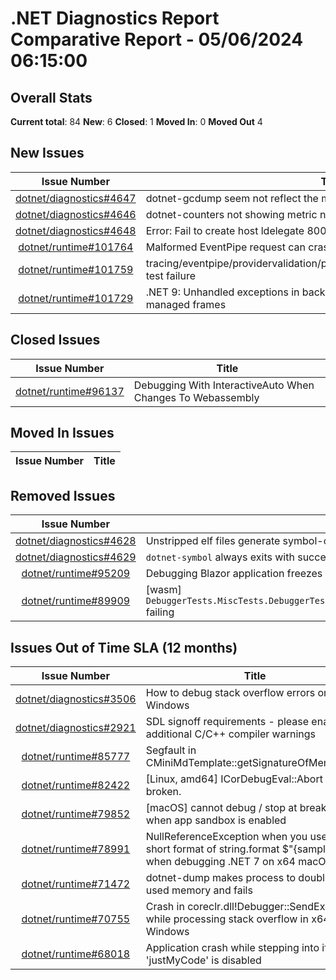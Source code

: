 # .NET Diagnostics Report Comparative Report - 05/06/2024 06:15:00

## Overall Stats

**Current total**: 84
**New**: 6
**Closed**: 1
**Moved In**: 0
**Moved Out** 4

## New Issues

| **Issue Number** | **Title** |
| :--------------: | --------- |
| [dotnet/diagnostics#4647](https://github.com/dotnet/diagnostics/issues/4647) | dotnet-gcdump seem not reflect the memory usage of my dump |
| [dotnet/diagnostics#4646](https://github.com/dotnet/diagnostics/issues/4646) | dotnet-counters not showing metric names |
| [dotnet/diagnostics#4648](https://github.com/dotnet/diagnostics/issues/4648) | Error: Fail to create host ldelegate 80070002 |
| [dotnet/runtime#101764](https://github.com/dotnet/runtime/issues/101764) | Malformed EventPipe request can crash the runtime |
| [dotnet/runtime#101759](https://github.com/dotnet/runtime/issues/101759) | tracing/eventpipe/providervalidation/providervalidation/providervalidation.cmd test failure |
| [dotnet/runtime#101729](https://github.com/dotnet/runtime/issues/101729) | .NET 9: Unhandled exceptions in background threads reported with empty managed frames |

## Closed Issues

| **Issue Number** | **Title** |
| :--------------: | --------- |
| [dotnet/runtime#96137](https://github.com/dotnet/runtime/issues/96137) | Debugging With InteractiveAuto When Changes To Webassembly |

## Moved In Issues

| **Issue Number** | **Title** |
| :--------------: | --------- |

## Removed Issues

| **Issue Number** | **Title** |
| :--------------: | --------- |
| [dotnet/diagnostics#4628](https://github.com/dotnet/diagnostics/issues/4628) | Unstripped elf files generate symbol-only index |
| [dotnet/diagnostics#4629](https://github.com/dotnet/diagnostics/issues/4629) | `dotnet-symbol` always exits with success code |
| [dotnet/runtime#95209](https://github.com/dotnet/runtime/issues/95209) | Debugging Blazor application freezes Chrome (and Edge) |
| [dotnet/runtime#89909](https://github.com/dotnet/runtime/issues/89909) | [wasm] `DebuggerTests.MiscTests.DebuggerTests.MiscTests.TestDebugUsingMultiThreadedRuntime` failing |

## Issues Out of Time SLA (12 months)

| **Issue Number** | **Title** |
| :--------------: | --------- |
| [dotnet/diagnostics#3506](https://github.com/dotnet/diagnostics/issues/3506) | How to debug stack overflow errors on Windows |
| [dotnet/diagnostics#2921](https://github.com/dotnet/diagnostics/issues/2921) | SDL signoff requirements - please enable additional C/C++ compiler warnings |
| [dotnet/runtime#85777](https://github.com/dotnet/runtime/issues/85777) | Segfault in CMiniMdTemplate<CMiniMdRW>::getSignatureOfMemberRef |
| [dotnet/runtime#82422](https://github.com/dotnet/runtime/issues/82422) | [Linux, amd64] ICorDebugEval::Abort are broken. |
| [dotnet/runtime#79852](https://github.com/dotnet/runtime/issues/79852) | [macOS] cannot debug / stop at breakpoints when app sandbox is enabled |
| [dotnet/runtime#78991](https://github.com/dotnet/runtime/issues/78991) | NullReferenceException when you use the short format of string.format $"{sample}" when debugging .NET 7 on x64 macOS |
| [dotnet/runtime#71472](https://github.com/dotnet/runtime/issues/71472) | dotnet-dump makes process to double its used memory and fails |
| [dotnet/runtime#70755](https://github.com/dotnet/runtime/issues/70755) | Crash in coreclr.dll!Debugger::SendException while processing stack overflow in x64 Windows |
| [dotnet/runtime#68018](https://github.com/dotnet/runtime/issues/68018) | Application crash while stepping into if 'justMyCode' is disabled |

